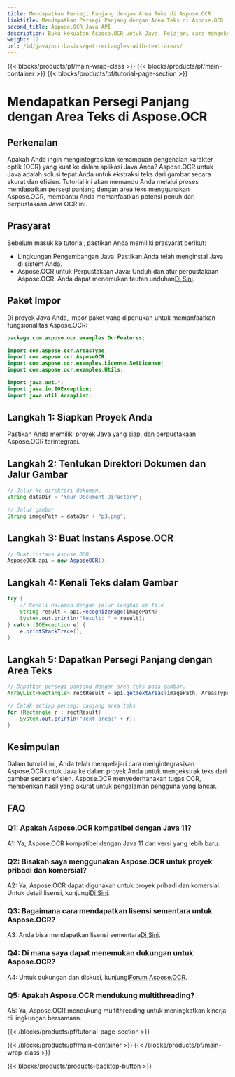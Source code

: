 ```yaml
---
title: Mendapatkan Persegi Panjang dengan Area Teks di Aspose.OCR
linktitle: Mendapatkan Persegi Panjang dengan Area Teks di Aspose.OCR
second_title: Aspose.OCR Java API
description: Buka kekuatan Aspose.OCR untuk Java. Pelajari cara mengekstrak teks dari gambar dengan lancar dalam panduan langkah demi langkah ini. Unduh sekarang untuk pengenalan teks yang efisien.
weight: 12
url: /id/java/ocr-basics/get-rectangles-with-text-areas/
---
```


{{< blocks/products/pf/main-wrap-class >}}
{{< blocks/products/pf/main-container >}}
{{< blocks/products/pf/tutorial-page-section >}}

# Mendapatkan Persegi Panjang dengan Area Teks di Aspose.OCR

## Perkenalan

Apakah Anda ingin mengintegrasikan kemampuan pengenalan karakter optik (OCR) yang kuat ke dalam aplikasi Java Anda? Aspose.OCR untuk Java adalah solusi tepat Anda untuk ekstraksi teks dari gambar secara akurat dan efisien. Tutorial ini akan memandu Anda melalui proses mendapatkan persegi panjang dengan area teks menggunakan Aspose.OCR, membantu Anda memanfaatkan potensi penuh dari perpustakaan Java OCR ini.

## Prasyarat

Sebelum masuk ke tutorial, pastikan Anda memiliki prasyarat berikut:

- Lingkungan Pengembangan Java: Pastikan Anda telah menginstal Java di sistem Anda.
-  Aspose.OCR untuk Perpustakaan Java: Unduh dan atur perpustakaan Aspose.OCR. Anda dapat menemukan tautan unduhan[Di Sini](https://releases.aspose.com/ocr/java/).

## Paket Impor

Di proyek Java Anda, impor paket yang diperlukan untuk memanfaatkan fungsionalitas Aspose.OCR:

```java
package com.aspose.ocr.examples.OcrFeatures;

import com.aspose.ocr.AreasType;
import com.aspose.ocr.AsposeOCR;
import com.aspose.ocr.examples.License.SetLicense;
import com.aspose.ocr.examples.Utils;

import java.awt.*;
import java.io.IOException;
import java.util.ArrayList;
```

## Langkah 1: Siapkan Proyek Anda

Pastikan Anda memiliki proyek Java yang siap, dan perpustakaan Aspose.OCR terintegrasi.

## Langkah 2: Tentukan Direktori Dokumen dan Jalur Gambar

```java
// Jalur ke direktori dokumen.
String dataDir = "Your Document Directory";

// Jalur gambar
String imagePath = dataDir + "p3.png";
```

## Langkah 3: Buat Instans Aspose.OCR

```java
// Buat instans Aspose.OCR
AsposeOCR api = new AsposeOCR();
```

## Langkah 4: Kenali Teks dalam Gambar

```java
try {
    // Kenali halaman dengan jalur lengkap ke file
    String result = api.RecognizePage(imagePath);
    System.out.println("Result: " + result);
} catch (IOException e) {
    e.printStackTrace();
}
```

## Langkah 5: Dapatkan Persegi Panjang dengan Area Teks

```java
// Dapatkan persegi panjang dengan area teks pada gambar.
ArrayList<Rectangle> rectResult = api.getTextAreas(imagePath, AreasType.PARAGRAPHS, true);

// Cetak setiap persegi panjang area teks
for (Rectangle r : rectResult) {
    System.out.println("Text area:" + r);
}
```

## Kesimpulan

Dalam tutorial ini, Anda telah mempelajari cara mengintegrasikan Aspose.OCR untuk Java ke dalam proyek Anda untuk mengekstrak teks dari gambar secara efisien. Aspose.OCR menyederhanakan tugas OCR, memberikan hasil yang akurat untuk pengalaman pengguna yang lancar.

## FAQ

### Q1: Apakah Aspose.OCR kompatibel dengan Java 11?

A1: Ya, Aspose.OCR kompatibel dengan Java 11 dan versi yang lebih baru.

### Q2: Bisakah saya menggunakan Aspose.OCR untuk proyek pribadi dan komersial?

 A2: Ya, Aspose.OCR dapat digunakan untuk proyek pribadi dan komersial. Untuk detail lisensi, kunjungi[Di Sini](https://purchase.aspose.com/buy).

### Q3: Bagaimana cara mendapatkan lisensi sementara untuk Aspose.OCR?

 A3: Anda bisa mendapatkan lisensi sementara[Di Sini](https://purchase.aspose.com/temporary-license/).

### Q4: Di mana saya dapat menemukan dukungan untuk Aspose.OCR?

 A4: Untuk dukungan dan diskusi, kunjungi[Forum Aspose.OCR](https://forum.aspose.com/c/ocr/16).

### Q5: Apakah Aspose.OCR mendukung multithreading?

A5: Ya, Aspose.OCR mendukung multithreading untuk meningkatkan kinerja di lingkungan bersamaan.

{{< /blocks/products/pf/tutorial-page-section >}}

{{< /blocks/products/pf/main-container >}}
{{< /blocks/products/pf/main-wrap-class >}}

{{< blocks/products/products-backtop-button >}}
